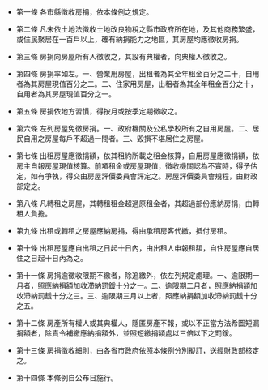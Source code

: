 * 第一條 各市縣徵收房捐，依本條例之規定。

* 第二條 凡未依土地法徵收土地改良物稅之縣市政府所在地，及其他商務繁盛，或住民聚居在一百戶以上，確有納捐能力之地區，其房屋均應徵收房捐。

* 第三條 房捐向房屋所有人徵收之，其設有典權者，向典權人徵收之。

* 第四條 房捐率如左。一、營業用房屋，出租者為其全年租金百分之二十，自用者為其房屋現值百分之二。二、住家用房屋，出租者為其全年租金百分之十，自用者為其房屋現值百分之一。

* 第五條 房捐依地方習慣，得按月或按季定期徵收之。

* 第六條 左列房屋免徵房捐。一、政府機關及公私學校所有之自用房屋。二、居民自用之房屋每戶不超過一間者。三、毀損不堪居住之房屋。

* 第七條 出租房屋應徵捐額，依其租約所載之租金核算，自用房屋應徵捐額，依房主自報房屋現值核算。前項租金或房屋現值，徵收機關認為不實時，得予估定，如有爭執，得交由房屋評價委員會評定之。房屋評價委員會規程，由財政部定之。

* 第八條 凡轉租之房屋，其轉租租金超過原租金者，其超過部份應納房捐，由轉租人負擔。

* 第九條 出租或轉租之房屋應納房捐，得由承租房客代繳，抵付房租。

* 第十條 出租房屋應自出租之日起十日內，由出租人申報租額，自住房屋應自居住之日起十日內為之。

* 第十一條 房捐逾徵收限期不繳者，除追繳外，依左列規定處理。一、逾限期一月者，照應納捐額加收滯納罰鍰十分之一。二、逾限期二月者，照應納捐額加收滯納罰鍰十分之三。三、逾限期三月以上者，照應納捐額加收滯納罰鍰十分之五。

* 第十二條 房產所有權人或其典權人，隱匿房產不報，或以不正當方法希圖短漏捐額者，除責令補繳應納捐額外，並照短繳捐額處以三倍以下之罰鍰。

* 第十三條 房捐徵收細則，由各省市政府依照本條例分別擬訂，送經財政部核定之。

* 第十四條 本條例自公布日施行。

